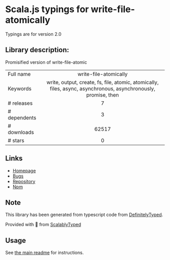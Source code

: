 
# Scala.js typings for write-file-atomically

Typings are for version 2.0

## Library description:
Promisified version of write-file-atomic

|                    |                 |
| ------------------ | :-------------: |
| Full name          | write-file-atomically |
| Keywords           | write, output, create, fs, file, atomic, atomically, files, async, asynchronous, asynchronously, promise, then |
| # releases         | 7 |
| # dependents       | 3 |
| # downloads        | 62517 |
| # stars            | 0 |

## Links
- [Homepage](https://github.com/shinnn/write-file-atomically#readme)
- [Bugs](https://github.com/shinnn/write-file-atomically/issues)
- [Repository](https://github.com/shinnn/write-file-atomically)
- [Npm](https://www.npmjs.com/package/write-file-atomically)
    


## Note
This library has been generated from typescript code from [DefinitelyTyped](https://definitelytyped.org).

Provided with :purple_heart: from [ScalablyTyped](https://github.com/oyvindberg/ScalablyTyped)

## Usage
See [the main readme](../../readme.md) for instructions.



